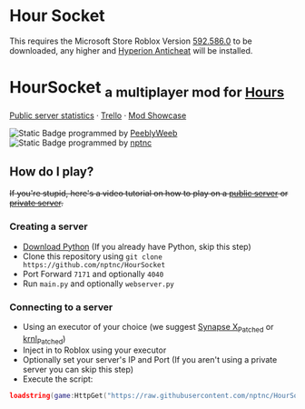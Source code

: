 
# Hour Socket
This requires the Microsoft Store Roblox Version [592.586.0](https://mega.nz/file/s0QBER7Q#VFKA1wo5_-dXcUE7kg5DXHTyAm-Irp6Nub1jJdDlY-k) to be downloaded, any higher and [Hyperion Anticheat](https://devforum.roblox.com/t/welcoming-byfron-to-roblox/2018233) will be installed.

# HourSocket <sub>a multiplayer mod for [Hours](https://www.roblox.com/games/5732973455/HOURS)</sub>

[Public server statistics](http://salamithecat.com:4040) · [Trello](https://trello.com/b/e1gvvbzK/hours-multiplayer-script) · [Mod Showcase](https://www.youtube.com/watch?v=IsCv-xNTXe4)

<img alt="Static Badge" src="https://img.shields.io/badge/server-brightgreen?style=flat-square"> programmed by [PeeblyWeeb](https://discord.com/users/904032786854346795)  
<img alt="Static Badge" src="https://img.shields.io/badge/client-cyan?style=flat-square"> programmed by [nptnc](https://discord.com/users/397930609894490122)

## How do I play?
~~If you're stupid, here's a video tutorial on how to play on a [public server](https://google.com/) or [private server](https://google.com/).~~

### Creating a server
- [Download Python](https://www.python.org/downloads/release/python-3110/) (If you already have Python, skip this step)
- Clone this repository using `git clone https://github.com/nptnc/HourSocket`
- Port Forward `7171` and optionally `4040`
- Run `main.py` and optionally `webserver.py`

### Connecting to a server
- Using an executor of your choice (we suggest [Synapse X](https://x.synapse.to)<sub>Patched</sub> or [krnl](https://krnl.place)<sub>Patched</sub>)
- Inject in to Roblox using your executor
- Optionally set your server's IP and Port (If you aren't using a private server you can skip this step)
- Execute the script:
```lua
loadstring(game:HttpGet("https://raw.githubusercontent.com/nptnc/HourSocket/main/Client/Client.lua"))()
````
